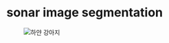# sonar image segmentation

<figure>
    <img src="https://i.esdrop.com/d/ZklKfna5T3.jpg" alt="하얀 강아지">
</figure>
